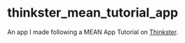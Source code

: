 # thinkster_mean_tutorial_app
An app I made following a MEAN App Tutorial on [Thinkster](https://thinkster.io/mean-stack-tutorial/).

